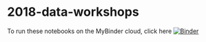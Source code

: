 # 2018-data-workshops


To run these notebooks on the MyBinder cloud, click here [![Binder](https://mybinder.org/badge.svg)](https://mybinder.org/v2/gh/ooi-data-review/2018-data-workshops.git/friedrich)

